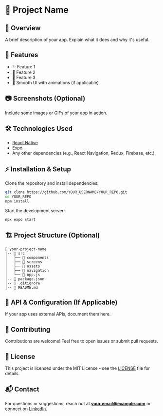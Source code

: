 # 📱 Project Name

## 📖 Overview
A brief description of your app. Explain what it does and why it's useful.

## 🚀 Features
- ✨ Feature 1
- 📌 Feature 2
- 🌟 Feature 3
- 🎨 Smooth UI with animations (if applicable)

## 📷 Screenshots (Optional)
Include some images or GIFs of your app in action.

## 🛠️ Technologies Used
- [React Native](https://reactnative.dev/)
- [Expo](https://expo.dev/)
- Any other dependencies (e.g., React Navigation, Redux, Firebase, etc.)

## ⚡ Installation & Setup
Clone the repository and install dependencies:
```sh
git clone https://github.com/YOUR_USERNAME/YOUR_REPO.git
cd YOUR_REPO
npm install
```

Start the development server:
```sh
npx expo start
```

## 🏗️ Project Structure (Optional)
```
📂 your-project-name
│-- 📂 src
│   ├── 📂 components
│   ├── 📂 screens
│   ├── 📂 assets
│   ├── 📂 navigation
│   └── 📜 App.js
│-- 📜 package.json
│-- 📜 .gitignore
│-- 📜 README.md
```

## 🔗 API & Configuration (If Applicable)
If your app uses external APIs, document them here.

## 🤝 Contributing
Contributions are welcome! Feel free to open issues or submit pull requests.

## 📄 License
This project is licensed under the MIT License - see the [LICENSE](LICENSE) file for details.

## 📬 Contact
For questions or suggestions, reach out at **your.email@example.com** or connect on [LinkedIn](https://linkedin.com/in/yourprofile).
